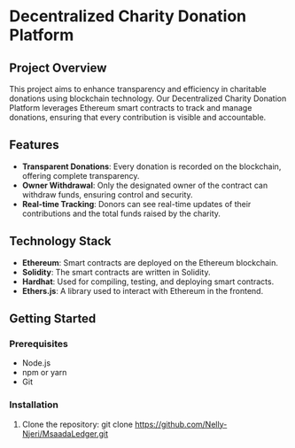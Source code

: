 # Decentralized Charity Donation Platform

## Project Overview
This project aims to enhance transparency and efficiency in charitable donations using blockchain technology. Our Decentralized Charity Donation Platform leverages Ethereum smart contracts to track and manage donations, ensuring that every contribution is visible and accountable.

## Features
- **Transparent Donations**: Every donation is recorded on the blockchain, offering complete transparency.
- **Owner Withdrawal**: Only the designated owner of the contract can withdraw funds, ensuring control and security.
- **Real-time Tracking**: Donors can see real-time updates of their contributions and the total funds raised by the charity.

## Technology Stack
- **Ethereum**: Smart contracts are deployed on the Ethereum blockchain.
- **Solidity**: The smart contracts are written in Solidity.
- **Hardhat**: Used for compiling, testing, and deploying smart contracts.
- **Ethers.js**: A library used to interact with Ethereum in the frontend.

## Getting Started

### Prerequisites
- Node.js
- npm or yarn
- Git

### Installation
1. Clone the repository:
   git clone https://github.com/Nelly-Njeri/MsaadaLedger.git
